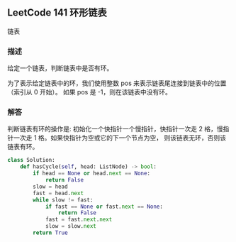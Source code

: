 ## LeetCode  141 环形链表
链表
### 描述
给定一个链表，判断链表中是否有环。

为了表示给定链表中的环，我们使用整数 pos 来表示链表尾连接到链表中的位置（索引从 0 开始）。 如果 pos 是 -1，则在该链表中没有环。

### 解答
判断链表有环的操作是:
初始化一个快指针一个慢指针，快指针一次走 2 格，慢指针一次走 1 格。如果快指针为空或它的下一个节点为空，
则该链表无环，否则该链表有环。

```Python
class Solution:
    def hasCycle(self, head: ListNode) -> bool:
        if head == None or head.next == None:
            return False
        slow = head
        fast = head.next
        while slow != fast:
            if fast == None or fast.next == None:
                return False
            fast = fast.next.next
            slow = slow.next
        return True
```